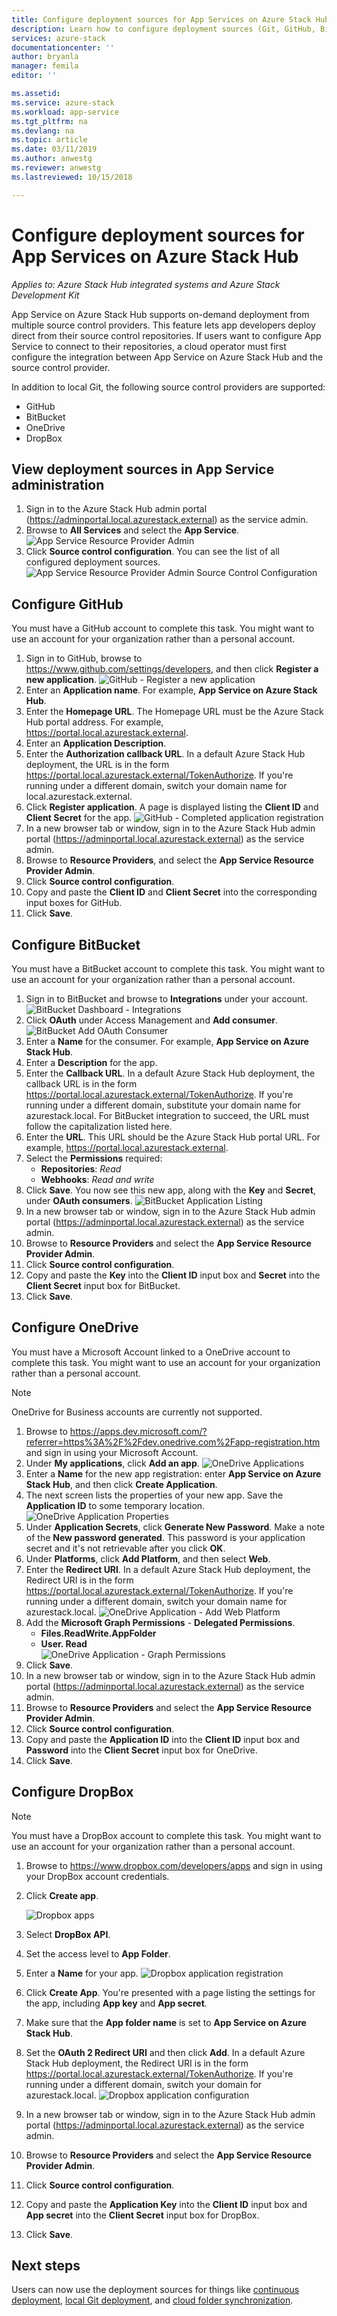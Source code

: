 ```yaml
---
title: Configure deployment sources for App Services on Azure Stack Hub | Microsoft Docs
description: Learn how to configure deployment sources (Git, GitHub, BitBucket, DropBox, and OneDrive) for App Services on Azure Stack Hub.
services: azure-stack
documentationcenter: ''
author: bryanla
manager: femila
editor: ''

ms.assetid:
ms.service: azure-stack
ms.workload: app-service
ms.tgt_pltfrm: na
ms.devlang: na
ms.topic: article
ms.date: 03/11/2019
ms.author: anwestg
ms.reviewer: anwestg
ms.lastreviewed: 10/15/2018

---
```


# Configure deployment sources for App Services on Azure Stack Hub

*Applies to: Azure Stack Hub integrated systems and Azure Stack Development Kit*

App Service on Azure Stack Hub supports on-demand deployment from multiple source control providers. This feature lets app developers deploy direct from their source control repositories. If users want to configure App Service to connect to their repositories, a cloud operator must first configure the integration between App Service on Azure Stack Hub and the source control provider.  

In addition to local Git, the following source control providers are supported:

* GitHub
* BitBucket
* OneDrive
* DropBox

## View deployment sources in App Service administration

1. Sign in to the Azure Stack Hub admin portal (https://adminportal.local.azurestack.external) as the service admin.
2. Browse to **All Services** and select the **App Service**.
    ![App Service Resource Provider Admin][1]
3. Click **Source control configuration**. You can see the list of all configured deployment sources.
    ![App Service Resource Provider Admin Source Control Configuration][2]

## Configure GitHub

You must have a GitHub account to complete this task. You might want to use an account for your organization rather than a personal account.

1. Sign in to GitHub, browse to https://www.github.com/settings/developers, and then click **Register a new application**.
    ![GitHub - Register a new application][3]
2. Enter an **Application name**. For example, **App Service on Azure Stack Hub**.
3. Enter the **Homepage URL**. The Homepage URL must be the Azure Stack Hub portal address. For example, https://portal.local.azurestack.external.
4. Enter an **Application Description**.
5. Enter the **Authorization callback URL**. In a default Azure Stack Hub deployment, the URL is in the form https://portal.local.azurestack.external/TokenAuthorize. If you're running under a different domain, switch your domain name for local.azurestack.external.
6. Click **Register application**. A page is displayed listing the **Client ID** and **Client Secret** for the app.
    ![GitHub - Completed application registration][5]
7. In a new browser tab or window, sign in to the Azure Stack Hub admin portal (https://adminportal.local.azurestack.external) as the service admin.
8. Browse to **Resource Providers**, and select the **App Service Resource Provider Admin**.
9. Click **Source control configuration**.
10. Copy and paste the **Client ID** and **Client Secret** into the corresponding input boxes for GitHub.
11. Click **Save**.

## Configure BitBucket

You must have a BitBucket account to complete this task. You might want to use an account for your organization rather than a personal account.

1. Sign in to BitBucket and browse to **Integrations** under your account.
    ![BitBucket Dashboard - Integrations][7]
2. Click **OAuth** under Access Management and **Add consumer**.
    ![BitBucket Add OAuth Consumer][8]
3. Enter a **Name** for the consumer. For example, **App Service on Azure Stack Hub**.
4. Enter a **Description** for the app.
5. Enter the **Callback URL**. In a default Azure Stack Hub deployment, the callback URL is in the form https://portal.local.azurestack.external/TokenAuthorize. If you're running under a different domain, substitute your domain name for azurestack.local. For BitBucket integration to succeed, the URL must follow the capitalization listed here.
6. Enter the **URL**. This URL should be the Azure Stack Hub portal URL. For example, https://portal.local.azurestack.external.
7. Select the **Permissions** required:
    - **Repositories**: *Read*
    - **Webhooks**: *Read and write*
8. Click **Save**. You now see this new app, along with the **Key** and **Secret**, under **OAuth consumers**.
    ![BitBucket Application Listing][9]
9.  In a new browser tab or window, sign in to the Azure Stack Hub admin portal (https://adminportal.local.azurestack.external) as the service admin.
10.  Browse to **Resource Providers** and select the **App Service Resource Provider Admin**.
11. Click **Source control configuration**.
12. Copy and paste the **Key** into the **Client ID** input box and **Secret** into the **Client Secret** input box for BitBucket.
13. Click **Save**.

## Configure OneDrive

You must have a Microsoft Account linked to a OneDrive account to complete this task.  You might want to use an account for your organization rather than a personal account.

> [!NOTE]
> OneDrive for Business accounts are currently not supported.

1. Browse to https://apps.dev.microsoft.com/?referrer=https%3A%2F%2Fdev.onedrive.com%2Fapp-registration.htm and sign in using your Microsoft Account.
2. Under **My applications**, click **Add an app**.
![OneDrive Applications][10]
3. Enter a **Name** for the new app registration: enter **App Service on Azure Stack Hub**, and then click **Create Application**.
4. The next screen lists the properties of your new app. Save the **Application ID** to some temporary location.
![OneDrive Application Properties][11]
5. Under **Application Secrets**, click **Generate New Password**. Make a note of the **New password generated**. This password is your application secret and it's not retrievable after you click **OK**.
6. Under **Platforms**, click **Add Platform**, and then select **Web**.
7. Enter the **Redirect URI**. In a default Azure Stack Hub deployment, the Redirect URI is in the form https://portal.local.azurestack.external/TokenAuthorize. If you're running under a different domain, switch your domain name for azurestack.local.
![OneDrive Application - Add Web Platform][12]
8. Add the **Microsoft Graph Permissions** - **Delegated Permissions**.
    - **Files.ReadWrite.AppFolder**
    - **User. Read**  
      ![OneDrive Application - Graph Permissions][13]
9. Click **Save**.
10.  In a new browser tab or window, sign in to the Azure Stack Hub admin portal (https://adminportal.local.azurestack.external) as the service admin.
11.  Browse to **Resource Providers** and select the **App Service Resource Provider Admin**.
12. Click **Source control configuration**.
13. Copy and paste the **Application ID** into the **Client ID** input box and **Password** into the **Client Secret** input box for OneDrive.
14. Click **Save**.

## Configure DropBox

> [!NOTE]
> You must have a DropBox account to complete this task. You might want to use an account for your organization rather than a personal account.

1. Browse to https://www.dropbox.com/developers/apps and sign in using your DropBox account credentials.
2. Click **Create app**.

    ![Dropbox apps][14]

3. Select **DropBox API**.
4. Set the access level to **App Folder**.
5. Enter a **Name** for your app.
![Dropbox application registration][15]
6. Click **Create App**. You're presented with a page listing the settings for the app, including **App key** and **App secret**.
7. Make sure that the **App folder name** is set to **App Service on Azure Stack Hub**.
8. Set the **OAuth 2 Redirect URI** and then click **Add**. In a default Azure Stack Hub deployment, the Redirect URI is in the form https://portal.local.azurestack.external/TokenAuthorize. If you're running under a different domain, switch your domain for azurestack.local.
![Dropbox application configuration][16]
9.  In a new browser tab or window, sign in to the Azure Stack Hub admin portal (https://adminportal.local.azurestack.external) as the service admin.
10.  Browse to **Resource Providers** and select the **App Service Resource Provider Admin**.
11. Click **Source control configuration**.
12. Copy and paste the **Application Key** into the **Client ID** input box and **App secret** into the **Client Secret** input box for DropBox.
13. Click **Save**.

## Next steps

Users can now use the deployment sources for things like [continuous deployment](https://docs.microsoft.com/azure/app-service/deploy-continuous-deployment), [local Git deployment](https://docs.microsoft.com/azure/app-service/deploy-local-git), and [cloud folder synchronization](https://docs.microsoft.com/azure/app-service/deploy-content-sync).

<!--Image references-->
[1]: ./media/azure-stack-app-service-configure-deployment-sources/App-service-provider-admin.png
[2]: ./media/azure-stack-app-service-configure-deployment-sources/App-service-provider-admin-source-control-configuration.png
[3]: ./media/azure-stack-app-service-configure-deployment-sources/App-service-provider-admin-github-developer-applications.png
[4]: ./media/azure-stack-app-service-configure-deployment-sources/App-service-provider-admin-github-register-a-new-oauth-application-populated.png
[5]: ./media/azure-stack-app-service-configure-deployment-sources/App-service-provider-admin-github-register-a-new-oauth-application-complete.png
[6]: ./media/azure-stack-app-service-configure-deployment-sources/App-service-provider-admin-roles-management-server-repair-all.png
[7]: ./media/azure-stack-app-service-configure-deployment-sources/App-service-provider-admin-bitbucket-dashboard.png
[8]: ./media/azure-stack-app-service-configure-deployment-sources/App-service-provider-admin-bitbucket-access-management-add-oauth-consumer.png
[9]: ./media/azure-stack-app-service-configure-deployment-sources/App-service-provider-admin-bitbucket-access-management-add-oauth-consumer-complete.png
[10]: ./media/azure-stack-app-service-configure-deployment-sources/App-service-provider-admin-Onedrive-applications.png
[11]: ./media/azure-stack-app-service-configure-deployment-sources/App-service-provider-admin-Onedrive-application-registration.png
[12]: ./media/azure-stack-app-service-configure-deployment-sources/App-service-provider-admin-Onedrive-application-platform.png
[13]: ./media/azure-stack-app-service-configure-deployment-sources/App-service-provider-admin-Onedrive-application-graph-permissions.png
[14]: ./media/azure-stack-app-service-configure-deployment-sources/App-service-provider-admin-Dropbox-applications.png
[15]: ./media/azure-stack-app-service-configure-deployment-sources/App-service-provider-admin-Dropbox-application-registration.png
[16]: ./media/azure-stack-app-service-configure-deployment-sources/App-service-provider-admin-Dropbox-application-configuration.png
